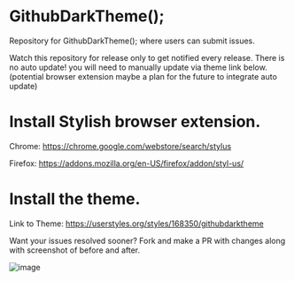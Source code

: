 # GithubDarkTheme();
Repository for GithubDarkTheme(); where users can submit issues.

Watch this repository for release only to get notified every release. There is no auto update! you will need to manually update via theme link below. (potential browser extension maybe a plan for the future to integrate auto update)

# Install Stylish browser extension.
Chrome: https://chrome.google.com/webstore/search/stylus

Firefox: https://addons.mozilla.org/en-US/firefox/addon/styl-us/

# Install the theme.
Link to Theme: https://userstyles.org/styles/168350/githubdarktheme

Want your issues resolved sooner? Fork and make a PR with changes along with screenshot of before and after.

![image](https://i.gyazo.com/21ad1e0850b0259867cc1803a5b68bdc.png)
